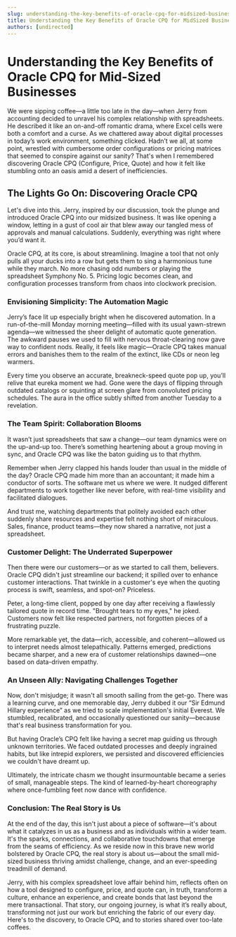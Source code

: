 ```yaml
---
slug: understanding-the-key-benefits-of-oracle-cpq-for-midsized-businesses
title: Understanding the Key Benefits of Oracle CPQ for MidSized Businesses
authors: [undirected]
---
```



# Understanding the Key Benefits of Oracle CPQ for Mid-Sized Businesses

We were sipping coffee—a little too late in the day—when Jerry from accounting decided to unravel his complex relationship with spreadsheets. He described it like an on-and-off romantic drama, where Excel cells were both a comfort and a curse. As we chattered away about digital processes in today’s work environment, something clicked. Hadn’t we all, at some point, wrestled with cumbersome order configurations or pricing matrices that seemed to conspire against our sanity? That's when I remembered discovering Oracle CPQ (Configure, Price, Quote) and how it felt like stumbling onto an oasis amid a desert of inefficiencies.

## The Lights Go On: Discovering Oracle CPQ

Let's dive into this. Jerry, inspired by our discussion, took the plunge and introduced Oracle CPQ into our midsized business. It was like opening a window, letting in a gust of cool air that blew away our tangled mess of approvals and manual calculations. Suddenly, everything was right where you’d want it.

Oracle CPQ, at its core, is about streamlining. Imagine a tool that not only pulls all your ducks into a row but gets them to sing a harmonious tune while they march. No more chasing odd numbers or playing the spreadsheet Symphony No. 5. Pricing logic becomes clean, and configuration processes transform from chaos into clockwork precision.

### Envisioning Simplicity: The Automation Magic

Jerry’s face lit up especially bright when he discovered automation. In a run-of-the-mill Monday morning meeting—filled with its usual yawn-strewn agenda—we witnessed the sheer delight of automatic quote generation. The awkward pauses we used to fill with nervous throat-clearing now gave way to confident nods. Really, it feels like magic—Oracle CPQ takes manual errors and banishes them to the realm of the extinct, like CDs or neon leg warmers.

Every time you observe an accurate, breakneck-speed quote pop up, you’ll relive that eureka moment we had. Gone were the days of flipping through outdated catalogs or squinting at screen glare from convoluted pricing schedules. The aura in the office subtly shifted from another Tuesday to a revelation.

### The Team Spirit: Collaboration Blooms

It wasn’t just spreadsheets that saw a change—our team dynamics were on the up-and-up too. There’s something heartening about a group moving in sync, and Oracle CPQ was like the baton guiding us to that rhythm.

Remember when Jerry clapped his hands louder than usual in the middle of the day? Oracle CPQ made him more than an accountant; it made him a conductor of sorts. The software met us where we were. It nudged different departments to work together like never before, with real-time visibility and facilitated dialogues.

And trust me, watching departments that politely avoided each other suddenly share resources and expertise felt nothing short of miraculous. Sales, finance, product teams—they now shared a narrative, not just a spreadsheet.

### Customer Delight: The Underrated Superpower

Then there were our customers—or as we started to call them, believers. Oracle CPQ didn't just streamline our backend; it spilled over to enhance customer interactions. That twinkle in a customer's eye when the quoting process is swift, seamless, and spot-on? Priceless.

Peter, a long-time client, popped by one day after receiving a flawlessly tailored quote in record time. "Brought tears to my eyes," he joked. Customers now felt like respected partners, not forgotten pieces of a frustrating puzzle.

More remarkable yet, the data—rich, accessible, and coherent—allowed us to interpret needs almost telepathically. Patterns emerged, predictions became sharper, and a new era of customer relationships dawned—one based on data-driven empathy.

### An Unseen Ally: Navigating Challenges Together

Now, don't misjudge; it wasn't all smooth sailing from the get-go. There was a learning curve, and one memorable day, Jerry dubbed it our “Sir Edmund Hillary experience” as we tried to scale implementation's initial Everest. We stumbled, recalibrated, and occasionally questioned our sanity—because that's real business transformation for you.

But having Oracle’s CPQ felt like having a secret map guiding us through unknown territories. We faced outdated processes and deeply ingrained habits, but like intrepid explorers, we persisted and discovered efficiencies we couldn't have dreamt up.

Ultimately, the intricate chasm we thought insurmountable became a series of small, manageable steps. The kind of learned-by-heart choreography where once-fumbling feet now dance with confidence.

### Conclusion: The Real Story is Us

At the end of the day, this isn't just about a piece of software—it's about what it catalyzes in us as a business and as individuals within a wider team. It's the sparks, connections, and collaborative touchdowns that emerge from the seams of efficiency. As we reside now in this brave new world bolstered by Oracle CPQ, the real story is about us—about the small mid-sized business thriving amidst challenge, change, and an ever-speeding treadmill of demand.

Jerry, with his complex spreadsheet love affair behind him, reflects often on how a tool designed to configure, price, and quote can, in truth, transform a culture, enhance an experience, and create bonds that last beyond the mere transactional. That story, our ongoing journey, is what it’s really about, transforming not just our work but enriching the fabric of our every day. Here's to the discovery, to Oracle CPQ, and to stories shared over too-late coffees.